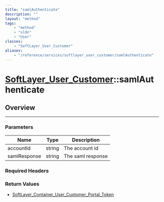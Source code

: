 ```yaml
---
title: "samlAuthenticate"
description: ""
layout: "method"
tags:
    - "method"
    - "sldn"
    - "User"
classes:
    - "SoftLayer_User_Customer"
aliases:
    - "/reference/services/softlayer_user_customer/samlAuthenticate"
---
```

# [SoftLayer_User_Customer](/reference/services/SoftLayer_User_Customer)::samlAuthenticate





## Overview 


-----

### Parameters 
|Name | Type | Description |
| --- | --- | --- |
|accountId| string| The account id|
|samlResponse| string| The saml response|


### Required Headers


### Return Values
* <a href='/reference/datatypes/SoftLayer_Container_User_Customer_Portal_Token'>SoftLayer_Container_User_Customer_Portal_Token </a>




